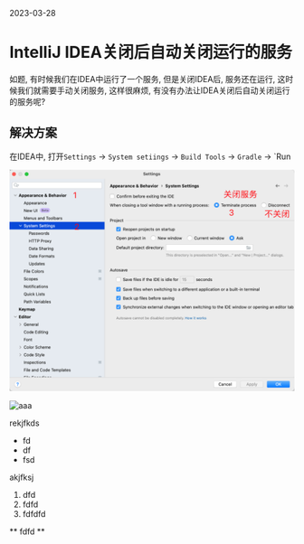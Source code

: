 2023-03-28

# IntelliJ IDEA关闭后自动关闭运行的服务

如题, 有时候我们在IDEA中运行了一个服务, 但是关闭IDEA后, 服务还在运行, 这时候我们就需要手动关闭服务, 这样很麻烦, 有没有办法让IDEA关闭后自动关闭运行的服务呢?

## 解决方案

在IDEA中, 打开`Settings` -> `System setiings` -> `Build Tools` -> `Gradle` -> `Run


![picture 2](imgs/b6e8a9f466c7b33888bda7b8df106aa6cfcd29ff0c2d34e27a934821208c0969.png)  


![aaa](https://img0.baidu.com/it/u=4135629806,2294254616&fm=253&fmt=auto&app=138&f=JPG?w=640&h=400)


rekjfkds
- fd
- df
- fsd

akjfksj
1. dfd
2. fdfd
3. fdfdfd

** fdfd ** 